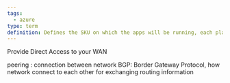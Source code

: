 ```yaml
---
tags:
  - azure
type: term
definition: Defines the SKU on which the apps will be running, each plan belongs to one region
---
```


Provide Direct Access to your WAN

peering :  connection between network
BGP:  Border Gateway Protocol, how network connect to each other for exchanging routing information
